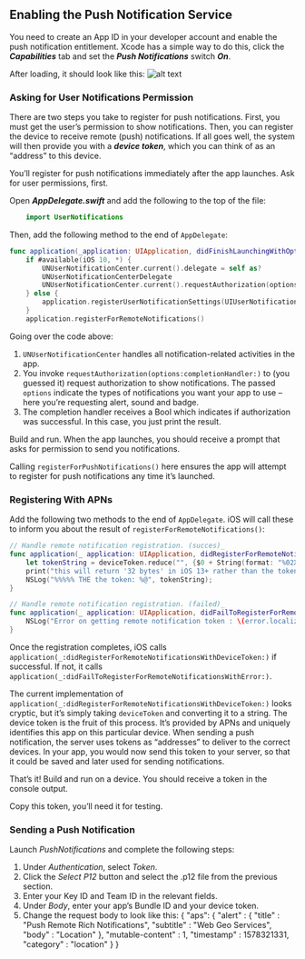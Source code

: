 ﻿
##  Enabling the Push Notification Service

You need to create an App ID in your developer account and enable the push notification entitlement. Xcode has a simple way to do this, click the  **_Capabilities_**  tab and set the  _**Push Notifications**_  switch  **_On_**.

After loading, it should look like this:
![alt text](https://raw.githubusercontent.com/woosmap/woosmap-geofencing/master/assets/ios/Push-Notification-Capability.png "Capability")

### Asking for User Notifications Permission

There are two steps you take to register for push notifications. First, you must get the user’s permission to show notifications. Then, you can register the device to receive remote (push) notifications. If all goes well, the system will then provide you with a  **_device token_**, which you can think of as an “address” to this device.

You’ll register for push notifications immediately after the app launches. Ask for user permissions, first.

Open  **_AppDelegate.swift_**  and add the following to the top of the file:
```swift
    import UserNotifications
```
Then, add the following method to the end of `AppDelegate`:
```swift
func application(_application: UIApplication, didFinishLaunchingWithOptions launchOptions: [UIApplication.LaunchOptionsKey: Any]?) -> Bool {
	if #available(iOS 10, *) {
		UNUserNotificationCenter.current().delegate = self as? 		
		UNUserNotificationCenterDelegate
		UNUserNotificationCenter.current().requestAuthorization(options:[.badge, .alert, .sound]) { granted, error in }
	} else {
		application.registerUserNotificationSettings(UIUserNotificationSettings(types: [.badge, .sound, .alert], categories: **nil**))
	}
	application.registerForRemoteNotifications()
```
Going over the code above:

1.  `UNUserNotificationCenter`  handles all notification-related activities in the app.
2.  You invoke  `requestAuthorization(options:completionHandler:)`  to (you guessed it) request authorization to show notifications. The passed  `options`  indicate the types of notifications you want your app to use – here you’re requesting alert, sound and badge.
3.  The completion handler receives a Bool which indicates if authorization was successful. In this case, you just print the result.

Build and run. When the app launches, you should receive a prompt that asks for permission to send you notifications.

Calling `registerForPushNotifications()` here ensures the app will attempt to register for push notifications any time it’s launched.

###  Registering With APNs

Add the following two methods to the end of `AppDelegate`. iOS will call these to inform you about the result of `registerForRemoteNotifications()`:
```swift
// Handle remote notification registration. (succes)_
func application(_ application: UIApplication, didRegisterForRemoteNotificationsWithDeviceToken deviceToken: Data){
	let tokenString = deviceToken.reduce("", {$0 + String(format: "%02X", $1)})
	print("this will return '32 bytes' in iOS 13+ rather than the token \			(tokenString)")
	NSLog("%%%%% THE the token: %@", tokenString);
}

// Handle remote notification registration. (failed)_
func application(_ application: UIApplication, didFailToRegisterForRemoteNotificationsWithError error: Error) {
	NSLog("Error on getting remote notification token : \(error.localizedDescription)")
}
```
Once the registration completes, iOS calls  `application(_:didRegisterForRemoteNotificationsWithDeviceToken:)`  if successful. If not, it calls  `application(_:didFailToRegisterForRemoteNotificationsWithError:)`.

The current implementation of  `application(_:didRegisterForRemoteNotificationsWithDeviceToken:)`  looks cryptic, but it’s simply taking  `deviceToken`  and converting it to a string. The device token is the fruit of this process. It’s provided by APNs and uniquely identifies this app on this particular device. When sending a push notification, the server uses tokens as “addresses” to deliver to the correct devices. In your app, you would now send this token to your server, so that it could be saved and later used for sending notifications.

That’s it! Build and run on a device. You should receive a token in the console output. 

Copy this token, you’ll need it for testing.

###  Sending a Push Notification

Launch  _PushNotifications_  and complete the following steps:

1.  Under  _Authentication_, select  _Token_.
2.  Click the  _Select P12_  button and select the .p12 file from the previous section.
3.  Enter your Key ID and Team ID in the relevant fields.
4.  Under  _Body_, enter your app’s Bundle ID and your device token.
5.  Change the request body to look like this:
 {
  "aps": {
    "alert" : {
    "title" : "Push Remote Rich Notifications",
    "subtitle" : "Web Geo Services",
    "body" : "Location"
	},
	"mutable-content" : 1,
	"timestamp" : 1578321331,
	"category" : "location"
	  }
}
